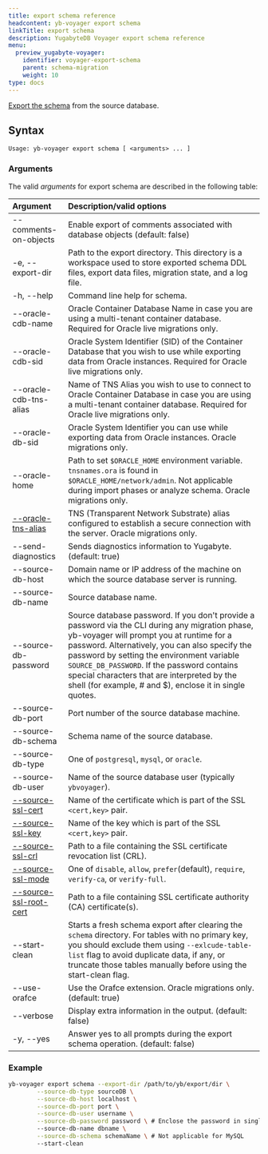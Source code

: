 ```yaml
---
title: export schema reference
headcontent: yb-voyager export schema
linkTitle: export schema
description: YugabyteDB Voyager export schema reference
menu:
  preview_yugabyte-voyager:
    identifier: voyager-export-schema
    parent: schema-migration
    weight: 10
type: docs
---
```



[Export the schema](../../../migrate/migrate-steps/#export-and-analyze-schema) from the source database.

## Syntax

```text
Usage: yb-voyager export schema [ <arguments> ... ]
```

### Arguments

The valid *arguments* for export schema are described in the following table:

| Argument | Description/valid options |
| :------- | :------------------------ |
| --comments-on-objects | Enable export of comments associated with database objects (default: false) |
| -e, --export-dir <path> | Path to the export directory. This directory is a workspace used to store exported schema DDL files, export data files, migration state, and a log file.|
| -h, --help | Command line help for schema. |
| --oracle-cdb-name <name> | Oracle Container Database Name in case you are using a multi-tenant container database. Required for Oracle live migrations only. |
| --oracle-cdb-sid <SID> | Oracle System Identifier (SID) of the Container Database that you wish to use while exporting data from Oracle instances. Required for Oracle live migrations only. |
| --oracle-cdb-tns-alias <alias> | Name of TNS Alias you wish to use to connect to Oracle Container Database in case you are using a multi-tenant container database. Required for Oracle live migrations only. |
| --oracle-db-sid <SID> | Oracle System Identifier you can use while exporting data from Oracle instances. Oracle migrations only.|
| --oracle-home <path> | Path to set `$ORACLE_HOME` environment variable. `tnsnames.ora` is found in `$ORACLE_HOME/network/admin`. Not applicable during import phases or analyze schema. Oracle migrations only.|
| [--oracle-tns-alias](../../yb-voyager-cli/#ssl-connectivity) <alias> | TNS (Transparent Network Substrate) alias configured to establish a secure connection with the server. Oracle migrations only. |
| --send-diagnostics | Sends diagnostics information to Yugabyte. (default: true)|
| --source-db-host <hostname> | Domain name or IP address of the machine on which the source database server is running. |
| --source-db-name <name> | Source database name. |
| --source-db-password <password>| Source database password. If you don't provide a password via the CLI during any migration phase, yb-voyager will prompt you at runtime for a password. Alternatively, you can also specify the password by setting the environment variable `SOURCE_DB_PASSWORD`. If the password contains special characters that are interpreted by the shell (for example, # and $), enclose it in single quotes. |
| --source-db-port <port> | Port number of the source database machine. |
| --source-db-schema <schemaName> | Schema name of the source database. |
| --source-db-type <databaseType> | One of `postgresql`, `mysql`, or `oracle`. |
| --source-db-user <username> | Name of the source database user (typically `ybvoyager`). |
| [--source-ssl-cert](../../yb-voyager-cli/#ssl-connectivity) <certificateName> | Name of the certificate which is part of the SSL `<cert,key>` pair. |
| [--source-ssl-key](../../yb-voyager-cli/#ssl-connectivity) <keyName> | Name of the key which is part of the SSL `<cert,key>` pair. |
| [--source-ssl-crl](../../yb-voyager-cli/#ssl-connectivity) <path> | Path to a file containing the SSL certificate revocation list (CRL).|
| [--source-ssl-mode](../../yb-voyager-cli/#ssl-connectivity) <SSLmode> | One of `disable`, `allow`, `prefer`(default), `require`, `verify-ca`, or `verify-full`. |
| [--source-ssl-root-cert](../../yb-voyager-cli/#ssl-connectivity) <path> | Path to a file containing SSL certificate authority (CA) certificate(s). |
| --start-clean | Starts a fresh schema export after clearing the `schema` directory. For tables with no primary key, you should exclude them using `--exlcude-table-list` flag to avoid duplicate data, if any, or truncate those tables manually before using the start-clean flag. |
| --use-orafce | Use the Orafce extension. Oracle migrations only. (default: true) |
| --verbose | Display extra information in the output. (default: false) |
| -y, --yes | Answer yes to all prompts during the export schema operation. (default: false) |

### Example

```sh
yb-voyager export schema --export-dir /path/to/yb/export/dir \
        --source-db-type sourceDB \
        --source-db-host localhost \
        --source-db-port port \
        --source-db-user username \
        --source-db-password password \ # Enclose the password in single quotes if it contains special characters.
        --source-db-name dbname \
        --source-db-schema schemaName \ # Not applicable for MySQL
        --start-clean

```
